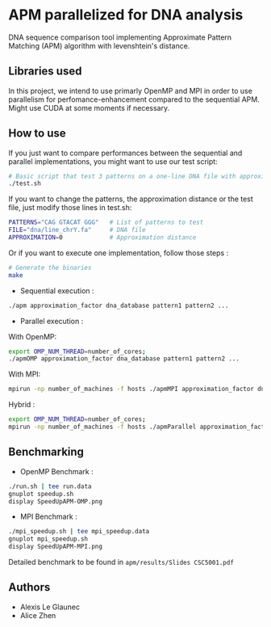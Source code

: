 # APM parallelized for DNA analysis
DNA sequence comparison tool implementing Approximate Pattern Matching (APM) algorithm with levenshtein's distance.

## Libraries used

In this project, we intend to use primarly OpenMP and MPI in order to use parallelism for perfomance-enhancement compared to the sequential APM.
Might use CUDA at some moments if necessary.

## How to use

If you just want to compare performances between the sequential and parallel implementations, you might want to use our test script:
```bash
# Basic script that test 3 patterns on a one-line DNA file with approximation distance of 0
./test.sh
```
If you want to change the patterns, the approximation distance or the test file, just modify those lines in test.sh:
```bash
PATTERNS="CAG GTACAT GGG"   # List of patterns to test
FILE="dna/line_chrY.fa"     # DNA file
APPROXIMATION=0             # Approximation distance
```

Or if you want to execute one implementation, follow those steps  :
```bash
# Generate the binaries
make
```

- Sequential execution :
```bash
./apm approximation_factor dna_database pattern1 pattern2 ...
```
- Parallel execution :

With OpenMP:
```bash
export OMP_NUM_THREAD=number_of_cores;
./apmOMP approximation_factor dna_database pattern1 pattern2 ...
```
With MPI:
```bash
mpirun -np number_of_machines -f hosts ./apmMPI approximation_factor dna_database pattern1 pattern2 ...
```

Hybrid : 

```bash
export OMP_NUM_THREAD=number_of_cores;
mpirun -np number_of_machines -f hosts ./apmParallel approximation_factor dna_database pattern1 pattern2 ...
```


## Benchmarking

- OpenMP Benchmark :

```bash
./run.sh | tee run.data
gnuplot speedup.sh
display SpeedUpAPM-OMP.png
```

- MPI Benchmark :

```bash
./mpi_speedup.sh | tee mpi_speedup.data
gnuplot mpi_speedup.sh
display SpeedUpAPM-MPI.png
```

Detailed benchmark to be found in ```apm/results/Slides CSC5001.pdf```


## Authors
- Alexis Le Glaunec
- Alice Zhen
